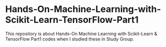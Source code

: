 # Hands-On-Machine-Learning-with-Scikit-Learn-TensorFlow-Part1
This repository is about Hands-On Machine Learning with Scikit-Learn &amp; TensorFlow Part1 codes when I studied these in Study Group.
